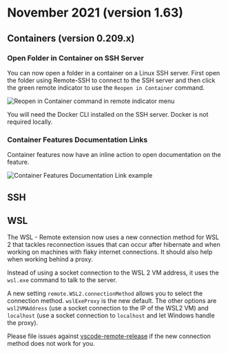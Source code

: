 # November 2021 (version 1.63)

## Containers (version 0.209.x)

### Open Folder in Container on SSH Server

You can now open a folder in a container on a Linux SSH server. First open the folder using Remote-SSH to connect to the SSH server and then click the green remote indicator to use the `Reopen in Container` command.

![Reopen in Container command in remote indicator menu](images/1_63/reopen-in-container-from-ssh.png)

You will need the Docker CLI installed on the SSH server. Docker is not required locally.

### Container Features Documentation Links

Container features now have an inline action to open documentation on the feature.

![Container Features Documentation Link example](images/1_63/container-features-documentation-links.png)

## SSH

## WSL

The WSL - Remote extension now uses a new connection method for WSL 2 that tackles reconnection issues that can occur after hibernate and when working on machines with flaky internet connections. It should also help when working behind a proxy.

Instead of using a socket connection to the WSL 2 VM address, it uses the `wsl.exe` command to talk to the server.

A new setting `remote.WSL2.connectionMethod` allows you to select the connection method. `wslExeProxy` is the new default. The other options are `wsl2VMAddress` (use a socket connection to the IP of the WSL2 VM) and `localhost` (use a socket connection to `localhost` and let Windows handle the proxy).

Please file issues against [vscode-remote-release](https://github.com/microsoft/vscode-remote-release/issues) if the new connection method does not work for you.
